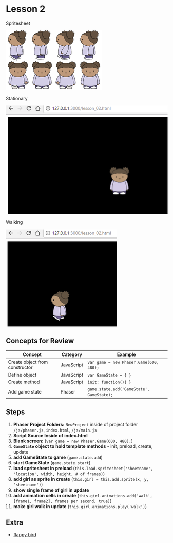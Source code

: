 # Lesson 2
Spritesheet

![](img/girl-side-front_75x93x8.png)

Stationary

![](img/screenshot-front.png)

Walking

![](img/screenshot-walking.png)

## Concepts for Review


|  Concept              | Category          |    Example       |
|    --------------    | -----------       |    -------------- |
| Create object from constructor | JavaScript | `var game = new Phaser.Game(600, 480);`
| Define object | JavaScript |  `var GameState = { }` |
| Create method | JavaScript | `init: function(){ }` |
| Add game state | Phaser    | `game.state.add('GameState', GameState);` |    


## Steps

1. __Phaser Project Folders:__ `NewProject` inside of project folder `/js/phaser.js`, `index.html`, `/js/main.js`
1. __Script Source Inside of index.html__
1. __Blank screen:__
    (`var game = new Phaser.Game(600, 480);`)
1. __`GameState` object to hold template methods__ - init, preload, create, update
1. __add GameState to game__ (`game.state.add`)
1. __start GameState__ (`game.state.start`)
1. __load spritesheet in preload__ (`this.load.spritesheet('sheetname', 'location', width, height, # of frames)`)
1. __add girl as sprite in create__ (`this.girl = this.add.sprite(x, y, 'sheetname')`)
1. __show single frame of girl in update__
1. __add animation cells in create__ (`this.girl.animations.add('walk', [frame1, frame2], frames per second, true)`)
1. __make girl walk in update__ (`this.girl.animations.play('walk')`)

## Extra

- [flappy bird](https://codetricity.github.io/animation-tutorial/lessons/02/bird.html)


